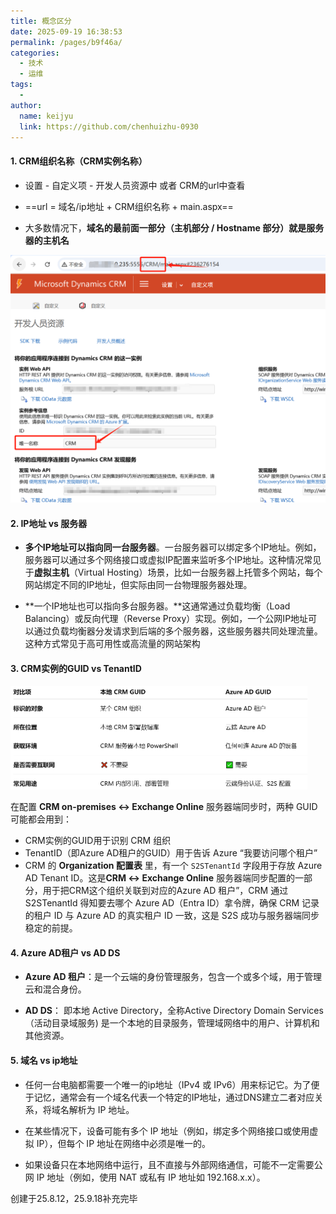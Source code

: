 ```yaml
---
title: 概念区分
date: 2025-09-19 16:38:53
permalink: /pages/b9f46a/
categories:
  - 技术
  - 运维
tags:
  - 
author: 
  name: keijyu
  link: https://github.com/chenhuizhu-0930
---
```

#### 1. CRM组织名称（CRM实例名称）

- 设置 - 自定义项 - 开发人员资源中 或者 CRM的url中查看

- ==url = 域名/ip地址 + CRM组织名称 + main.aspx==

- 大多数情况下，**域名的最前面一部分（主机部分 / Hostname 部分）就是服务器的主机名**

<img src="https://raw.githubusercontent.com/chenhuizhu-0930/picx-images-hosting/master/202508121135996.png" style="zoom:50%;" />

#### 2. IP地址 vs 服务器

- **多个IP地址可以指向同一台服务器**。一台服务器可以绑定多个IP地址。例如，服务器可以通过多个网络接口或虚拟IP配置来监听多个IP地址。这种情况常见于**虚拟主机**（Virtual Hosting）场景，比如一台服务器上托管多个网站，每个网站绑定不同的IP地址，但实际由同一台物理服务器处理。

- **一个IP地址也可以指向多台服务器。**这通常通过负载均衡（Load Balancing）或反向代理（Reverse Proxy）实现。例如，一个公网IP地址可以通过负载均衡器分发请求到后端的多个服务器，这些服务器共同处理流量。这种方式常见于高可用性或高流量的网站架构

#### 3. CRM实例的GUID vs TenantID

<img src="https://raw.githubusercontent.com/chenhuizhu-0930/picx-images-hosting/master/202508121440484.png" style="zoom:50%;" />

在配置 **CRM on-premises ↔ Exchange Online** 服务器端同步时，两种 GUID 可能都会用到：

- CRM实例的GUID用于识别 CRM 组织
- TenantID（即Azure AD租户的GUID）用于告诉 Azure “我要访问哪个租户”
- CRM 的 **Organization 配置表** 里，有一个 `S2STenantId` 字段用于存放 Azure AD Tenant ID。这是**CRM ↔ Exchange Online** 服务器端同步配置的一部分，用于把CRM这个组织关联到对应的Azure AD 租户”，CRM 通过 S2STenantId 得知要去哪个 Azure AD（Entra ID）拿令牌，确保 CRM 记录的租户 ID 与 Azure AD 的真实租户 ID 一致，这是 S2S 成功与服务器端同步稳定的前提。

#### 4. Azure AD租户 vs AD DS

- **Azure AD 租户**：是一个云端的身份管理服务，包含一个或多个域，用于管理云和混合身份。

- **AD DS**： 即本地 Active Directory，全称Active Directory Domain Services（活动目录域服务) 是一个本地的目录服务，管理域网络中的用户、计算机和其他资源。

#### 5. 域名 vs ip地址

- 任何一台电脑都需要一个唯一的ip地址（IPv4 或 IPv6）用来标记它。为了便于记忆，通常会有一个域名代表一个特定的IP地址，通过DNS建立二者对应关系，将域名解析为 IP 地址。

- 在某些情况下，设备可能有多个 IP 地址（例如，绑定多个网络接口或使用虚拟 IP），但每个 IP 地址在网络中必须是唯一的。

- 如果设备只在本地网络中运行，且不直接与外部网络通信，可能不一定需要公网 IP 地址（例如，使用 NAT 或私有 IP 地址如 192.168.x.x）。

创建于25.8.12，25.9.18补充完毕